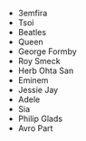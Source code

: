 * 3emfira
* Tsoi
* Beatles
* Queen
* George Formby
* Roy Smeck
* Herb Ohta San
* Eminem
* Jessie Jay
* Adele
* Sia
* Philip Glads
* Avro Part
